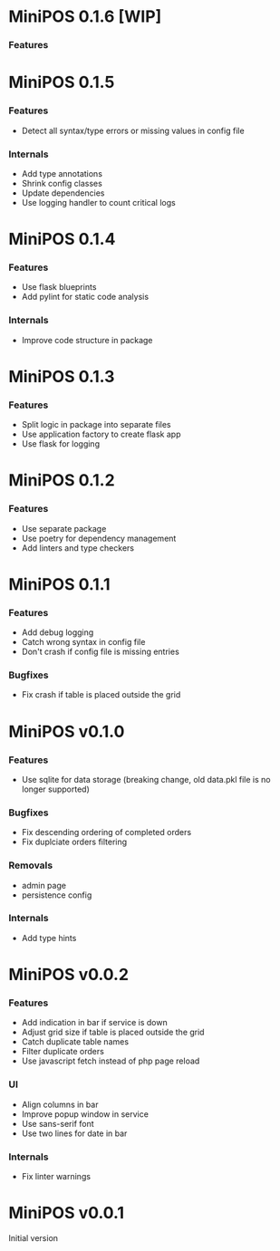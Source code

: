 # MiniPOS 0.1.6 [WIP]

### Features


# MiniPOS 0.1.5

### Features

- Detect all syntax/type errors or missing values in config file

### Internals

- Add type annotations
- Shrink config classes
- Update dependencies
- Use logging handler to count critical logs


# MiniPOS 0.1.4

### Features

- Use flask blueprints
- Add pylint for static code analysis

### Internals

- Improve code structure in package


# MiniPOS 0.1.3

### Features

- Split logic in package into separate files
- Use application factory to create flask app
- Use flask for logging


# MiniPOS 0.1.2

### Features

- Use separate package
- Use poetry for dependency management
- Add linters and type checkers


# MiniPOS 0.1.1

### Features

- Add debug logging
- Catch wrong syntax in config file
- Don't crash if config file is missing entries

### Bugfixes

- Fix crash if table is placed outside the grid


# MiniPOS v0.1.0

### Features

- Use sqlite for data storage (breaking change, old data.pkl file is no longer supported)

### Bugfixes

- Fix descending ordering of completed orders
- Fix duplciate orders filtering

### Removals

- admin page
- persistence config

### Internals

- Add type hints


# MiniPOS v0.0.2

### Features

- Add indication in bar if service is down
- Adjust grid size if table is placed outside the grid
- Catch duplicate table names
- Filter duplicate orders
- Use javascript fetch instead of php page reload

### UI

- Align columns in bar
- Improve popup window in service
- Use sans-serif font
- Use two lines for date in bar

### Internals

- Fix linter warnings


# MiniPOS v0.0.1

Initial version
